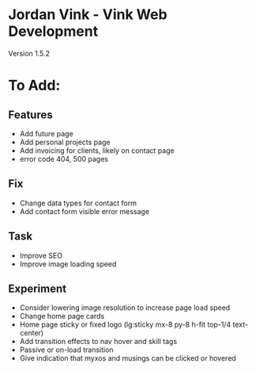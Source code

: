 # Jordan Vink - Vink Web Development
Version 1.5.2

# To Add:

## Features
- Add future page
- Add personal projects page
- Add invoicing for clients, likely on contact page
- error code 404, 500 pages

## Fix
- Change data types for contact form
- Add contact form visible error message

## Task
- Improve SEO
- Improve image loading speed

## Experiment
- Consider lowering image resolution to increase page load speed
- Change home page cards
- Home page sticky or fixed logo (lg:sticky mx-8 py-8 h-fit top-1/4 text-center)
- Add transition effects to nav hover and skill tags
- Passive or on-load transition
- Give indication that myxos and musings can be clicked or hovered
